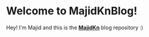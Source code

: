 Welcome to MajidKnBlog!
===================


Hey! I'm Majid and this is the [**MajidKn**](http://majidkn.com) blog repository :)
